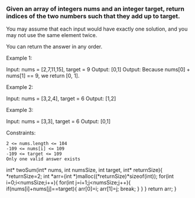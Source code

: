 ### Given an array of integers nums and an integer target, return indices of the two numbers such that they add up to target.

You may assume that each input would have exactly one solution, and you may not use the same element twice.

You can return the answer in any order.

 

Example 1:

Input: nums = [2,7,11,15], target = 9
Output: [0,1]
Output: Because nums[0] + nums[1] == 9, we return [0, 1].

Example 2:

Input: nums = [3,2,4], target = 6
Output: [1,2]

Example 3:

Input: nums = [3,3], target = 6
Output: [0,1]

 

Constraints:

    2 <= nums.length <= 104
    -109 <= nums[i] <= 109
    -109 <= target <= 109
    Only one valid answer exists



int* twoSum(int* nums, int numsSize, int target, int* returnSize){
*returnSize=2;
int *arr=(int *)malloc((*returnSize)*sizeof(int));
for(int i=0;i<numsSize;i++){
for(int j=i+1;j<numsSize;j++){
if(nums[i]+nums[j]==target){
arr[0]=i;
arr[1]=j;
break;
}
}
}
return arr;
}

